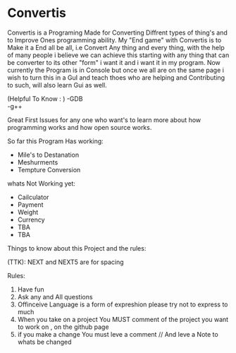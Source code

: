 # Convertis

Convertis is a Programing Made for Converting Diffrent types of thing's and to Improve Ones programming ability.
My "End game" with Convertis is to Make it a End all be all, i.e Convert Any thing and every thing, with the help of many people i believe we can achieve this starting with any thing that can be converter to its other "form" i want it and i want it in my program.
Now currently the Program is in Console but once we all are on the same page i wish to turn this in a GuI and teach thoes who are helping and Contributing to such, will also learn Gui as well.

(Helpful To Know : )
   -GDB  
   -g++

Great First Issues for any one who want's to learn more about how programming works and how open source works.


So far this Program Has working:
   - Mile's to Destanation
   - Meshurments
   - Tempture Conversion
   
whats Not Working yet:
   * Cailculator
   * Payment
   * Weight
   * Currency
   * TBA
   * TBA
   
   Things to know about this Project and the rules:
   
   (TTK):
   NEXT and NEXT5 are for spacing
   
   
   Rules:
   1. Have fun 
   2. Ask any and All questions
   3. Offinceive Language is a form of expreshion please try not to express to much
   4. When you take on a project You MUST comment of the project you want to work on , on the github page
   5. if you make a change You must leve a comment // And leve a Note to whats be changed
   
   

